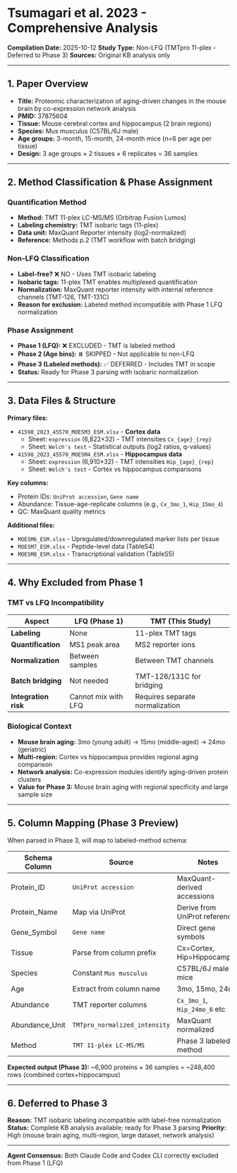 # Tsumagari et al. 2023 - Comprehensive Analysis

**Compilation Date:** 2025-10-12
**Study Type:** Non-LFQ (TMTpro 11-plex - Deferred to Phase 3)
**Sources:** Original KB analysis only

---

## 1. Paper Overview

- **Title:** Proteomic characterization of aging-driven changes in the mouse brain by co-expression network analysis
- **PMID:** 37875604
- **Tissue:** Mouse cerebral cortex and hippocampus (2 brain regions)
- **Species:** Mus musculus (C57BL/6J male)
- **Age groups:** 3-month, 15-month, 24-month mice (n=6 per age per tissue)
- **Design:** 3 age groups × 2 tissues × 6 replicates = 36 samples

---

## 2. Method Classification & Phase Assignment

### Quantification Method
- **Method:** TMT 11-plex LC-MS/MS (Orbitrap Fusion Lumos)
- **Labeling chemistry:** TMT isobaric tags (11-plex)
- **Data unit:** MaxQuant Reporter intensity (log2-normalized)
- **Reference:** Methods p.2 (TMT workflow with batch bridging)

### Non-LFQ Classification
- **Label-free?** ❌ NO - Uses TMT isobaric labeling
- **Isobaric tags:** 11-plex TMT enables multiplexed quantification
- **Normalization:** MaxQuant reporter intensity with internal reference channels (TMT-126, TMT-131C)
- **Reason for exclusion:** Labeled method incompatible with Phase 1 LFQ normalization

### Phase Assignment
- **Phase 1 (LFQ):** ❌ EXCLUDED - TMT is labeled method
- **Phase 2 (Age bins):** ⏸️ SKIPPED - Not applicable to non-LFQ
- **Phase 3 (Labeled methods):** ✅ DEFERRED - Includes TMT in scope
- **Status:** Ready for Phase 3 parsing with isobaric normalization

---

## 3. Data Files & Structure

**Primary files:**
- `41598_2023_45570_MOESM3_ESM.xlsx` - **Cortex data**
  - Sheet: `expression` (6,822×32) - TMT intensities `Cx_{age}_{rep}`
  - Sheet: `Welch's test` - Statistical outputs (log2 ratios, q-values)
- `41598_2023_45570_MOESM4_ESM.xlsx` - **Hippocampus data**
  - Sheet: `expression` (6,910×32) - TMT intensities `Hip_{age}_{rep}`
  - Sheet: `Welch's test` - Cortex vs hippocampus comparisons

**Key columns:**
- Protein IDs: `UniProt accession`, `Gene name`
- Abundance: Tissue-age-replicate columns (e.g., `Cx_3mo_1`, `Hip_15mo_4`)
- QC: MaxQuant quality metrics

**Additional files:**
- `MOESM6_ESM.xlsx` - Upregulated/downregulated marker lists per tissue
- `MOESM7_ESM.xlsx` - Peptide-level data (TableS4)
- `MOESM8_ESM.xlsx` - Transcriptional validation (TableS5)

---

## 4. Why Excluded from Phase 1

### TMT vs LFQ Incompatibility

| Aspect | LFQ (Phase 1) | TMT (This Study) |
|--------|---------------|-------------------|
| **Labeling** | None | 11-plex TMT tags |
| **Quantification** | MS1 peak area | MS2 reporter ions |
| **Normalization** | Between samples | Between TMT channels |
| **Batch bridging** | Not needed | TMT-126/131C for bridging |
| **Integration risk** | Cannot mix with LFQ | Requires separate normalization |

### Biological Context
- **Mouse brain aging:** 3mo (young adult) → 15mo (middle-aged) → 24mo (geriatric)
- **Multi-region:** Cortex vs hippocampus provides regional aging comparison
- **Network analysis:** Co-expression modules identify aging-driven protein clusters
- **Value for Phase 3:** Mouse brain aging with regional specificity and large sample size

---

## 5. Column Mapping (Phase 3 Preview)

When parsed in Phase 3, will map to labeled-method schema:

| Schema Column | Source | Notes |
|--------------|--------|-------|
| Protein_ID | `UniProt accession` | MaxQuant-derived accessions |
| Protein_Name | Map via UniProt | Derive from UniProt reference |
| Gene_Symbol | `Gene name` | Direct gene symbols |
| Tissue | Parse from column prefix | Cx=Cortex, Hip=Hippocampus |
| Species | Constant `Mus musculus` | C57BL/6J male mice |
| Age | Extract from column name | 3mo, 15mo, 24mo |
| Abundance | TMT reporter columns | `Cx_3mo_1`, `Hip_24mo_6` etc |
| Abundance_Unit | `TMTpro_normalized_intensity` | MaxQuant normalized |
| Method | `TMT 11-plex LC-MS/MS` | Phase 3 labeled method |

**Expected output (Phase 3):** ~6,900 proteins × 36 samples = ~248,400 rows (combined cortex+hippocampus)

---

## 6. Deferred to Phase 3

**Reason:** TMT isobaric labeling incompatible with label-free normalization
**Status:** Complete KB analysis available; ready for Phase 3 parsing
**Priority:** High (mouse brain aging, multi-region, large dataset, network analysis)

---

**Agent Consensus:** Both Claude Code and Codex CLI correctly excluded from Phase 1 (LFQ)
